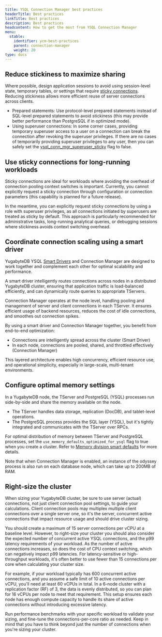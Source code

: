 ```yaml
---
title: YSQL Connection Manager best practices
headerTitle: Best practices
linkTitle: Best practices
description: Best practices
headcontent: How to get the most from YSQL Connection Manager
menu:
  stable:
    identifier: ycm-best-practices
    parent: connection-manager
    weight: 20
type: docs
---
```


## Reduce stickiness to maximize sharing

Where possible, design application sessions to avoid using session-level state, temporary tables, or settings that require [sticky connections](../ycm-setup/#sticky-connections). Reducing stickiness allows more efficient reuse of server connections across clients.

- Prepared statements: Use protocol-level prepared statements instead of SQL-level prepared statements to avoid stickiness (this may provide better performance than PostgreSQL if in optimized mode).
- Using superuser connections: In some corner cases, providing temporary superuser access to a user on a connection can break the connection after revoking the superuser privileges. If there are no cases of temporarily providing superuser privileges to any user, then you can safely set the [ysql_conn_mgr_superuser_sticky](../ycm-setup/#configure) flag to false.
<!-- (WIP/guarded by a flag) Setting the role or session authorization during a session (SET role/SET session authorization) makes the connection sticky, but this can be disabled by setting <WIP flag name> to false.-->

## Use sticky connections for long-running workloads

Sticky connections are ideal for workloads where avoiding the overhead of connection pooling context switches is important. Currently, you cannot explicitly request a sticky connection through configuration or connection parameters (this capability is planned for a future release).

In the meantime, you can explicitly request sticky connections by using a role with superuser privileges, as all connections initiated by superusers are treated as sticky by default. This approach is particularly recommended for administrative tasks, long-running analytical queries, or debugging sessions where stickiness avoids context switching overhead.

## Coordinate connection scaling using a smart driver

YugabyteDB YSQL [Smart Drivers](/preview/develop/drivers-orms/smart-drivers/) and Connection Manager are designed to work together and complement each other for optimal scalability and performance.

A smart driver intelligently routes connections across nodes in a distributed YugabyteDB cluster, ensuring that application traffic is load-balanced efficiently, and can dynamically route queries to appropriate TServers.

Connection Manager operates at the node level, handling pooling and management of server and client connections in each TServer. It ensures efficient usage of backend resources, reduces the cost of idle connections, and smoothes out connection spikes.

By using a smart driver and Connection Manager together, you benefit from end-to-end optimization:

- Connections are intelligently spread across the cluster (Smart Driver)
- In each node, connections are pooled, shared, and throttled effectively (Connection Manager)

This layered architecture enables high concurrency, efficient resource use, and operational simplicity, especially in large-scale, multi-tenant environments.

## Configure optimal memory settings

In a YugabyteDB node, the TServer and PostgreSQL (YSQL) processes run side-by-side and share the memory available on the node.

- The TServer handles data storage, replication (DocDB), and tablet-level operations.
- The PostgreSQL process provides the SQL layer (YSQL), but it's tightly integrated and communicates with the TServer over RPCs.

For optimal distribution of memory between TServer and PostgreSQL processes, set the `use_memory_defaults_optimized_for_ysql` flag to true when you create a cluster. Refer to [Memory division smart defaults](../../../reference/configuration/smart-defaults/#memory-division-smart-defaults) for more details.

Note that when Connection Manager is enabled, an instance of the odyssey process is also run on each database node, which can take up to 200MB of RAM.

## Right-size the cluster

When sizing your YugabyteDB cluster, be sure to use server (actual) connections, not just client connection pool settings, to guide your calculations. Client connection pools may multiplex multiple client connections over a single server one, so it's the server, concurrent active connections that impact resource usage and should drive cluster sizing.

You should create a maximum of 15 server connections per vCPU at a baseline level. However, to right-size your cluster you should also consider the expected number of concurrent active YSQL connections, and the p99 latency requirements of your workload. As the number of active connections increases, so does the cost of CPU context switching, which can negatively impact p99 latencies. For latency-sensitive or high-throughput workloads, it's often better to use fewer than 15 connections per core when calculating your cluster size.

For example, if your workload typically has 600 concurrent active connections, and you assume a safe limit of 10 active connections per vCPU, you'll need at least 60 vCPUs in total. In a 6-node cluster with a replication factor (RF) of 3, the data is evenly distributed, so you can plan for 16 vCPUs per node to meet that requirement. This setup ensures each node has enough compute capacity to handle its share of active connections without introducing excessive latency.

Run performance benchmarks with your specific workload to validate your sizing, and fine-tune the connections-per-core ratio as needed. Keep in mind that you have to think beyond just the number of connections when you're sizing your cluster.
